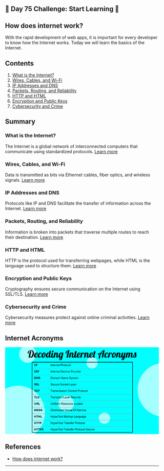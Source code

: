 ##  🚀 Day 75 Challenge: Start Learning 🚀

## How does internet work?

With the rapid development of web apps, it is important for every developer to know how the Internet works. Today we will learn the basics of the Internet.

## Contents
1. [What is the Internet?](#what-is-the-internet)
2. [Wires, Cables, and Wi-Fi](#wires-cables-and-wi-fi)
3. [IP Addresses and DNS](#ip-addresses-and-dns)
4. [Packets, Routing, and Reliability](#packets-routing-and-reliability)
5. [HTTP and HTML](#http-and-html)
6. [Encryption and Public Keys](#encryption-and-public-keys)
7. [Cybersecurity and Crime](#cybersecurity-and-crime)

## Summary

### What is the Internet?
The Internet is a global network of interconnected computers that communicate using standardized protocols. [Learn more](https://youtu.be/Dxcc6ycZ73M)

### Wires, Cables, and Wi-Fi
Data is transmitted as bits via Ethernet cables, fiber optics, and wireless signals. [Learn more](https://youtu.be/ZhEf7e4kopM)

### IP Addresses and DNS
Protocols like IP and DNS facilitate the transfer of information across the Internet. [Learn more](https://youtu.be/5o8CwafCxnU)

### Packets, Routing, and Reliability
Information is broken into packets that traverse multiple routes to reach their destination. [Learn more](https://youtu.be/AYdF7b3nMto)

### HTTP and HTML
HTTP is the protocol used for transferring webpages, while HTML is the language used to structure them. [Learn more](https://youtu.be/kBXQZMmiA4s)

### Encryption and Public Keys
Cryptography ensures secure communication on the Internet using SSL/TLS. [Learn more](https://youtu.be/ZghMPWGXexs)

### Cybersecurity and Crime
Cybersecurity measures protect against online criminal activities. [Learn more](https://youtu.be/AuYNXgO_f3Y)


## Internet Acronyms

<img src="./Internet Acronyms.png" align="center"/>


## References
- [How does internet work?](https://roadmap.sh/guides/what-is-internet)
---
